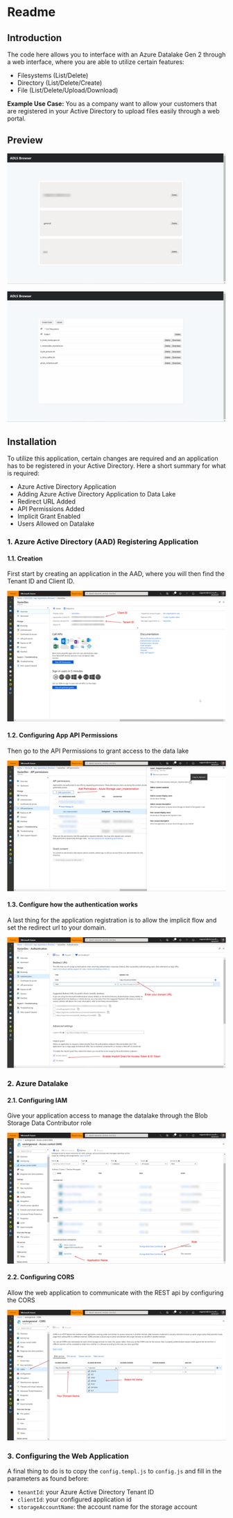 # Readme

## Introduction

The code here allows you to interface with an Azure Datalake Gen 2 through a web interface, where you are able to utilize certain features:

* Filesystems (List/Delete)
* Directory (List/Delete/Create)
* File (List/Delete/Upload/Download)

**Example Use Case:** You as a company want to allow your customers that are registered in your Active Directory to upload files easily through a web portal.

## Preview

![./documentation/filesystems.png](./documentation/filesystems.png)

![./documentation/files_folders.png](./documentation/files_folders.png)

## Installation

To utilize this application, certain changes are required and an application has to be registered in your Active Directory. Here a short summary for what is required:

* Azure Active Directory Application
* Adding Azure Active Directory Application to Data Lake
* Redirect URL Added
* API Permissions Added
* Implicit Grant Enabled
* Users Allowed on Datalake

### 1. Azure Active Directory (AAD) Registering Application

#### 1.1. Creation

First start by creating an application in the AAD, where you will then find the Tenant ID and Client ID.

![./documentation/azure_app_registration.png](./documentation/azure_app_registration.png)

#### 1.2. Configuring App API Permissions

Then go to the API Permissions to grant access to the data lake

![./documentation/azure_app_registration_api_permissions.png](./documentation/azure_app_registration_api_permissions.png)

#### 1.3. Configure how the authentication works

A last thing for the application registration is to allow the implicit flow and set the redirect url to your domain.

![./documentation/azure_app_registration_authentication.png](./documentation/azure_app_registration_authentication.png)

### 2. Azure Datalake 

#### 2.1. Configuring IAM

Give your application access to manage the datalake through the Blob Storage Data Contributor role

![./documentation/azure_iam.png](./documentation/azure_iam.png)

#### 2.2. Configuring CORS

Allow the web application to communicate with the REST api by configuring the CORS

![./documentation/azure_adls_cors.png](./documentation/azure_adls_cors.png)

### 3. Configuring the Web Application

A final thing to do is to copy the `config.templ.js` to `config.js` and fill in the parameters as found before:

* `tenantId`: your Azure Active Directory Tenant ID
* `clientId`: your configured application id
* `storageAccountName`: the account name for the storage account